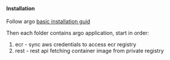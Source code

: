 #### Installation

Follow argo [basic installation guid](https://argo-cd.readthedocs.io/en/stable/getting_started/)

Then each folder contains argo application, start in order:

1. ecr - sync aws credentials to access ecr registry
2. rest - rest api fetching container image from private registry
